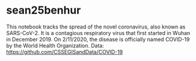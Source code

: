 # sean25benhur
This notebook tracks the spread of the novel coronavirus, also known as SARS-CoV-2. It is a contagious respiratory virus that first started in Wuhan in December 2019. On 2/11/2020, the disease is officially named COVID-19 by the World Health Organization.  Data: https://github.com/CSSEGISandData/COVID-19
